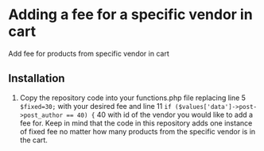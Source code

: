 # Adding a fee for a specific vendor in cart #
Add fee for products from specific vendor in cart
## Installation ##
1. Copy the repository code into your functions.php file replacing line 5 `$fixed=30;` with your desired fee and line 11 `if ($values['data']->post->post_author == 40) {` 40 with id of the vendor you would like to add a fee for. Keep in mind that the code in this repository adds one instance of fixed fee no matter how many products from the specific vendor is in the cart.
